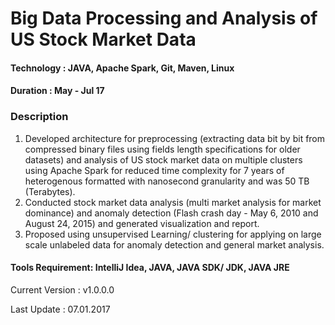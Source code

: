 # Big Data Processing and Analysis of US Stock Market Data

#### Technology : JAVA, Apache Spark, Git, Maven, Linux

#### Duration   : May - Jul 17 

### Description

1. Developed architecture for preprocessing (extracting data bit by bit from compressed binary files using fields length specifications for older datasets) and analysis of US stock market data on multiple clusters using Apache Spark for reduced time complexity for 7 years of heterogenous formatted with nanosecond granularity and was 50 TB (Terabytes).
2. Conducted stock market data analysis (multi market analysis for market dominance) and anomaly detection (Flash crash day - May 6, 2010 and August 24, 2015) and generated visualization and report.
3. Proposed using unsupervised Learning/ clustering for applying on large scale unlabeled data for anomaly detection and general market analysis.

#### Tools Requirement: IntelliJ Idea, JAVA, JAVA SDK/ JDK, JAVA JRE 

Current Version  : v1.0.0.0

Last Update      : 07.01.2017
